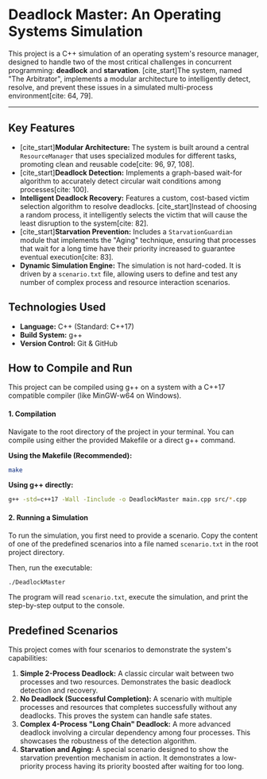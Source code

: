 # Deadlock Master: An Operating Systems Simulation

This project is a C++ simulation of an operating system's resource manager, designed to handle two of the most critical challenges in concurrent programming: **deadlock** and **starvation**. [cite_start]The system, named "The Arbitrator", implements a modular architecture to intelligently detect, resolve, and prevent these issues in a simulated multi-process environment[cite: 64, 79].

---

## Key Features

* [cite_start]**Modular Architecture:** The system is built around a central `ResourceManager` that uses specialized modules for different tasks, promoting clean and reusable code[cite: 96, 97, 108].
* [cite_start]**Deadlock Detection:** Implements a graph-based wait-for algorithm to accurately detect circular wait conditions among processes[cite: 100].
* **Intelligent Deadlock Recovery:** Features a custom, cost-based victim selection algorithm to resolve deadlocks. [cite_start]Instead of choosing a random process, it intelligently selects the victim that will cause the least disruption to the system[cite: 82].
* [cite_start]**Starvation Prevention:** Includes a `StarvationGuardian` module that implements the "Aging" technique, ensuring that processes that wait for a long time have their priority increased to guarantee eventual execution[cite: 83].
* **Dynamic Simulation Engine:** The simulation is not hard-coded. It is driven by a `scenario.txt` file, allowing users to define and test any number of complex process and resource interaction scenarios.

## Technologies Used

* **Language:** C++ (Standard: C++17)
* **Build System:**  g++
* **Version Control:** Git & GitHub

## How to Compile and Run

This project can be compiled using g++ on a system with a C++17 compatible compiler (like MinGW-w64 on Windows).

#### 1. Compilation

Navigate to the root directory of the project in your terminal. You can compile using either the provided Makefile or a direct g++ command.

**Using the Makefile (Recommended):**
```bash
make
```

**Using g++ directly:**
```bash
g++ -std=c++17 -Wall -Iinclude -o DeadlockMaster main.cpp src/*.cpp
```

#### 2. Running a Simulation

To run the simulation, you first need to provide a scenario. Copy the content of one of the predefined scenarios into a file named `scenario.txt` in the root project directory.

Then, run the executable:
```bash
./DeadlockMaster
```
The program will read `scenario.txt`, execute the simulation, and print the step-by-step output to the console.

## Predefined Scenarios

This project comes with four scenarios to demonstrate the system's capabilities:

1.  **Simple 2-Process Deadlock:** A classic circular wait between two processes and two resources. Demonstrates the basic deadlock detection and recovery.
2.  **No Deadlock (Successful Completion):** A scenario with multiple processes and resources that completes successfully without any deadlocks. This proves the system can handle safe states.
3.  **Complex 4-Process "Long Chain" Deadlock:** A more advanced deadlock involving a circular dependency among four processes. This showcases the robustness of the detection algorithm.
4.  **Starvation and Aging:** A special scenario designed to show the starvation prevention mechanism in action. It demonstrates a low-priority process having its priority boosted after waiting for too long.
